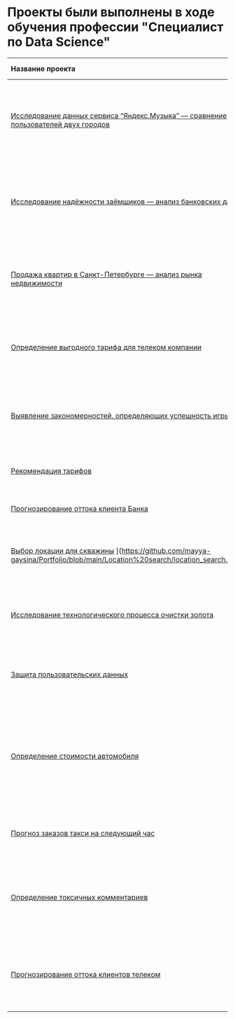 # Проекты были выполнены в ходе обучения профессии "Специалист по Data Science"

| Название проекта | Описание | Используемые библиотеки | 
| :---------------------- | :---------------------- | :---------------------- | 
| [Исследование данных сервиса “Яндекс.Музыка” — сравнение пользователей двух городов](https://github.com/SirRizzer/Yandex_Practicum_DataScience/blob/main/%D0%A1%D1%80%D0%B0%D0%B2%D0%BD%D0%B5%D0%BD%D0%B8%D0%B5%20%D0%BF%D0%BE%D0%B2%D0%B5%D0%B4%D0%B5%D0%BD%D0%B8%D1%8F%20%D0%BF%D0%BE%D0%BB%D1%8C%D0%B7%D0%BE%D0%B2%D0%B0%D1%82%D0%B5%D0%BB%D0%B5%D0%B9/users_comparsion.ipynb) | С помощью библиотеки Pandas и её возможностей проверить данные и сравнить поведение и предпочтения пользователей двух столиц — Москвы и Санкт-Петербурга| *Pandas*|
| [Исследование надёжности заёмщиков — анализ банковских данных](https://github.com/SirRizzer/Yandex_Practicum_DataScience/blob/main/%D0%98%D1%81%D1%81%D0%BB%D0%B5%D0%B4%D0%BE%D0%B2%D0%B0%D0%BD%D0%B8%D0%B5%20%D0%BD%D0%B0%D0%B4%D1%91%D0%B6%D0%BD%D0%BE%D1%81%D1%82%D0%B8%20%D0%B7%D0%B0%D1%91%D0%BC%D1%89%D0%B8%D0%BA%D0%BE%D0%B2/bank_research.ipynb) | На основе статистики о платёжеспособности клиентов исследовать влияет ли семейное положение и количество детей клиента на факт возврата кредита в срок| *Pandas*| 
| [Продажа квартир в Санкт-Петербурге — анализ рынка недвижимости](https://github.com/SirRizzer/Yandex_Practicum_DataScience/blob/main/%D0%98%D1%81%D1%81%D0%BB%D0%B5%D0%B4%D0%BE%D0%B2%D0%B0%D0%BD%D0%B8%D0%B5%20%D0%BE%D0%B1%D1%8A%D1%8F%D0%B2%D0%BB%D0%B5%D0%BD%D0%B8%D0%B9%20%D0%BE%20%D0%BF%D1%80%D0%BE%D0%B4%D0%B0%D0%B6%D0%B5%20%D0%BA%D0%B2%D0%B0%D1%80%D1%82%D0%B8%D1%80/flat_market_research.ipynb) | Используя данные сервиса Яндекс.Недвижимость, определить рыночную стоимость объектов недвижимости и типичные параметры квартир| *Pandas, Matplotlib, Seaborn*| 
| [Определение выгодного тарифа для телеком компании](https://github.com/SirRizzer/Yandex_Practicum_DataScience/blob/main/%D0%9E%D0%BF%D1%80%D0%B5%D0%B4%D0%B5%D0%BB%D0%B5%D0%BD%D0%B8%D0%B5%20%D0%BF%D0%B5%D1%80%D1%81%D0%BF%D0%B5%D0%BA%D1%82%D0%B8%D0%B2%D0%BD%D0%BE%D0%B3%D0%BE%20%D1%82%D0%B0%D1%80%D0%B8%D1%84%D0%B0%20%D0%B4%D0%BB%D1%8F%20%D1%82%D0%B5%D0%BB%D0%B5%D0%BA%D0%BE%D0%BC-%D0%BA%D0%BE%D0%BC%D0%BF%D0%B0%D0%BD%D0%B8%D0%B8/optimal_tarrif.ipynb) | На основе данных клиентов оператора сотовой связи проанализировать поведение клиентов и поиск оптимального тарифа| *Pandas, Matplotlib, NumPy, SciPy, Seaborn*| 
| [Выявление закономерностей, определяющих успешность игры](https://github.com/SirRizzer/Yandex_Practicum_DataScience/blob/main/%D0%9E%D0%BF%D1%80%D0%B5%D0%B4%D0%B5%D0%BB%D0%B5%D0%BD%D0%B8%D0%B5%20%D1%83%D1%81%D0%BF%D0%B5%D1%88%D0%BD%D0%BE%D1%81%D1%82%D0%B8%20%D0%B8%D0%B3%D1%80%D1%8B/game_research.ipynb) | Анализ открытых данных, и поиск потенциально популярного продукта, что позволит компании заказчику спланировать рекламные кампании| *Pandas, Matplotlib, NumPy, SciPy, Seaborn*| 
| [Рекомендация тарифов](https://github.com/SirRizzer/Yandex_Practicum_DataScience/blob/main/%D0%A0%D0%B5%D0%BA%D0%BE%D0%BC%D0%B5%D0%BD%D0%B4%D0%B0%D1%86%D0%B8%D1%8F%20%D1%82%D0%B0%D1%80%D0%B8%D1%84%D0%BE%D0%B2/tariff_recommendation.ipynb) | Построить модель для задачи классификации, которая выберет подходящий тариф| *Pandas, Matplotlib, Scikit-learn*| 
| [Прогнозирование оттока клиента Банка](https://github.com/SirRizzer/Yandex_Practicum_DataScience/blob/main/%D0%9F%D1%80%D0%BE%D0%B3%D0%BD%D0%BE%D0%B7%D0%B8%D1%80%D0%BE%D0%B2%D0%B0%D0%BD%D0%B8%D0%B5%20%D0%BE%D1%82%D1%82%D0%BE%D0%BA%D0%B0%20%D0%BA%D0%BB%D0%B8%D0%B5%D0%BD%D1%82%D0%B0%20%D0%91%D0%B0%D0%BD%D0%BA%D0%B0/bank_clients.ipynb) | На основе данных из банка определить клиента, который может уйти| *Pandas, Matplotlib, Scikit-learn*| 
| [Выбор локации для скважины](https://github.com/mayya-gaysina/Portfolio/blob/main/Autos%20price/autos.ipynb) ](https://github.com/mayya-gaysina/Portfolio/blob/main/Location%20search/location_search.ipynb)| ПРАВИТЬ Поиск прибыльного нефтедобывающего региона с помощью моделирования машинного обучения | *Pandas, Numpy, Seaborn, Scikit-learn, Bootstrap* | 
| [Исследование технологического процесса очистки золота](https://github.com/SirRizzer/Yandex_Practicum_DataScience/blob/main/%D0%98%D1%81%D1%81%D0%BB%D0%B5%D0%B4%D0%BE%D0%B2%D0%B0%D0%BD%D0%B8%D0%B5%20%D1%82%D0%B5%D1%85%D0%BD%D0%BE%D0%BB%D0%BE%D0%B3%D0%B8%D1%87%D0%B5%D1%81%D0%BA%D0%BE%D0%B3%D0%BE%20%D0%BF%D1%80%D0%BE%D1%86%D0%B5%D1%81%D1%81%D0%B0%20%D0%BE%D1%87%D0%B8%D1%81%D1%82%D0%BA%D0%B8%20%D0%B7%D0%BE%D0%BB%D0%BE%D1%82%D0%B0/gold_clear_research.ipynb) | С помощью машинного обучения спрогнозировать концентрацию золота при проведении процесса очистки золота | *Pandas, Matplotlib, NumPy, Seaborn, Scikit-learn* |
| [Защита пользовательских данных](https://github.com/SirRizzer/Yandex_Practicum_DataScience/blob/main/%D0%97%D0%B0%D1%89%D0%B8%D1%82%D0%B0%20%D0%BF%D0%BE%D0%BB%D1%8C%D0%B7%D0%BE%D0%B2%D0%B0%D1%82%D0%B5%D0%BB%D1%8C%D1%81%D0%BA%D0%B8%D1%85%20%D0%B4%D0%B0%D0%BD%D0%BD%D1%8B%D1%85/encryption.ipynb) | Разработка метода шифрования данных. Построение модели машинного обучения на шифрованных данных | *Pandas, Numpy, Scikit-learn, Random* | 
| [Определение стоимости автомобиля](https://github.com/mayya-gaysina/Portfolio/blob/main/Autos%20price/autos.ipynb)| ПРАВИТЬ Разработка системы рекомендации стоимости автомобиля на основе его описания. Построить модель машинного обучения, используя модели Градиентного Бустинга для быстрого определения стоимости автомобиля | *Pandas, Numpy, Scikit-learn, XGBoost, CatBoost, LightGBM, Matplotlib, Seaborn, Scipy* | 
| [Прогноз заказов такси на следующий час](https://github.com/mayya-gaysina/Portfolio/blob/main/Taxi%20orders%20predictions/taxis.ipynb) | ПРАВИТЬ Построение системы прогноза количества заказов такси на следующий час | *Pandas, Numpy, Scikit-learn, XGBoost, CatBoost, LightGBM, Seaborn, Statsmodels* | 
| [Определение токсичных комментариев](https://github.com/mayya-gaysina/Portfolio/blob/main/Neganive%20comments/vikishop_comments.ipynb)| ПРАВИТЬПоиск токсичных комментариев и отправка их на модернизацию. Классификация комментариев на позитивные и негативные. | *Pandas, Numpy, Seaborn, tf-idf, nltk, pipeline, LinearRegression, CatBoost, LightGBM* | 
| [Прогнозирование оттока клиентов телеком](https://github.com/mayya-gaysina/Portfolio/blob/main/Customer%20churn%20prediction/telecom.ipynb)| ПРАВИТЬПостроить модель, которая предсказывает, уйдёт ли пользователь. | *pandas, matplotlib, seaborn, datetime, random, ProfileReport, phik, sklearn.metrics, lightgbm, catboost, RandomForestClassifier, LogisticRegression, Scikit-learn, Pipeline* |

